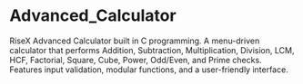# Advanced_Calculator
RiseX Advanced Calculator built in C programming. A menu-driven calculator that performs Addition, Subtraction, Multiplication, Division, LCM, HCF, Factorial, Square, Cube, Power, Odd/Even, and Prime checks. Features input validation, modular functions, and a user-friendly interface.
